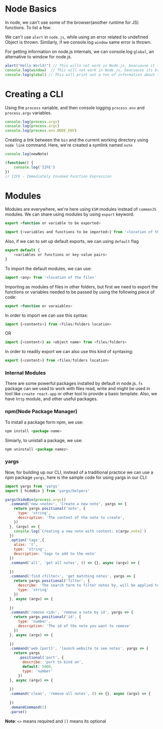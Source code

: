 # Node Basics

In node, we can't use some of the browser(another runtime for JS) functions. To list a few:

We can't use `alert` in `node.js`, while using an error related to undefined Object is thrown. Similarly, if we console.log `window` same error is thrown.

For getting information on node.js internals, we can console.log `global`, an alternative to window for node.js.

```javascript
alert("Hello World!") // This willn not work in Node.js, beacuause it is a browser API
console.log(window)  // This will not work in Node.js, beacuause its browser specific variable
console.log(global) // This will print out a ton of information about the global object
```

# Creating a CLI

Using the `process` variable, and then console logging `process.env` and `process.argv` variables.

```javascript
console.log(process.argv)
console.log(process.argc)
console.log(process.env.NODE_ENV)
```

Creating a link between the `bin` and the current working directory using `node link` command. Here, we're created a symlink named `note`

```js
console.log(newNote)

(function() {
    console.log('IIFE')
})
// IIFE - Immediately Invoked Function Expression
```

# Modules 

Modules are everywhere, we're here using `ESM` modules instead of `commonJS` modules. We can share using modules by using `export` keyword. 

```js
export <function or variable to be exported>
```

```js
import {<variables and functions to be imported>} from '<location of the file>'
```

Also, if we can to set up default exports, we can using `default` flag

```js
export default {
    <variables or functions or key-value pairs>
}
```

To import the default modules, we can use:

```js
import <any> from '<location of the file>'
```

Importing as modules of files in other folders, but first we need to export the functions or variables needed to be passed by using the following piece of code:

```js
export <function or varaiables>
```

In order to import we can use this syntax:

```js
import {<contents>} from <files/folders location>
```

OR 

```js
import {<content>} as <object name> from <files/folders>
```

In order to readily export we can also use this kind of syntaxing:

```js
export {<content>} from <files/folders location>
```

### Internal Modules

There are some powerful packages installed by default in node.js. `fs` package can we used to work with files read, write and might be used in tool like `create react-app` or other tool to provide a basic template. Also, we have `http` module, and other useful packages.

### npm(Node Package Manager)

To install a package form npm, we use:

```js
npm install <package-name>
```

Simiarly, to unistall a package, we use:

```js
npm uninstall <package-namez>
```

### yargs

Now, for building up our CLI, instead of a traditional practice we can use a npm package `yargs`, here is the sample code for using yargs in our CLI:

```js
import yargs from 'yargs'
import { hideBin } from 'yargs/helpers'

yargs(hideBin(process.argv))
  .command('new <note>', 'Create a new note', yargs => {
    return yargs.positional('note', {
      type: 'string',
      description: 'The content of the note to create', 
    })
  }, (argv) => {
    console.log(`Creating a new note with content: ${argv.note}`)
  })
  .option('tags',{
    alias: 't',
    type: 'string',
    description: 'tags to add to the note'
  })
  .command('all', 'get all notes', () => {}, async (argv) => {
    
  })
  .command('find <filter>', 'get matching notes', yargs => {
    return yargs.positional('filter', {
      describe: 'The search term to filter notes by, will be applied to note.content',
      type: 'string'
    })
  }, async (argv) => {
    
  })
  .command('remove <id>', 'remove a note by id', yargs => {
    return yargs.positional('id', {
      type: 'number',
      description: 'The id of the note you want to remove'
    })
  }, async (argv) => {
    
  })
  .command('web [port]', 'launch website to see notes', yargs => {
    return yargs
      .positional('port', {
        describe: 'port to bind on',
        default: 5000,
        type: 'number'
      })
  }, async (argv) => {
    
  })
  .command('clean', 'remove all notes', () => {}, async (argv) => {
    
  })
  .demandCommand(1)
  .parse()
```

**Note**: `<>` means required and `[]` means its optional